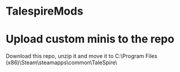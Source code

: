 # TalespireMods

# Upload custom minis to the repo


Download this repo, unzip it and move it to C:\Program Files (x86)\Steam\steamapps\common\TaleSpire\
